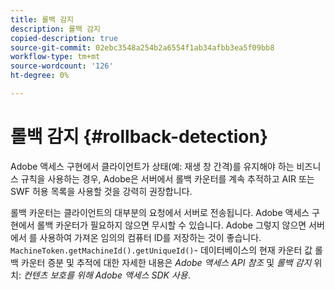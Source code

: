 ```yaml
---
title: 롤백 감지
description: 롤백 감지
copied-description: true
source-git-commit: 02ebc3548a254b2a6554f1ab34afbb3ea5f09bb8
workflow-type: tm+mt
source-wordcount: '126'
ht-degree: 0%

---
```


# 롤백 감지 {#rollback-detection}

Adobe 액세스 구현에서 클라이언트가 상태(예: 재생 창 간격)를 유지해야 하는 비즈니스 규칙을 사용하는 경우, Adobe은 서버에서 롤백 카운터를 계속 추적하고 AIR 또는 SWF 허용 목록을 사용할 것을 강력히 권장합니다.

롤백 카운터는 클라이언트의 대부분의 요청에서 서버로 전송됩니다. Adobe 액세스 구현에서 롤백 카운터가 필요하지 않으면 무시할 수 있습니다. Adobe 그렇지 않으면 서버에서 를 사용하여 가져온 임의의 컴퓨터 ID를 저장하는 것이 좋습니다. `MachineToken.getMachineId().getUniqueId()`- 데이터베이스의 현재 카운터 값 롤백 카운터 증분 및 추적에 대한 자세한 내용은 *Adobe 액세스 API 참조* 및 *롤백 감지* 위치: *컨텐츠 보호를 위해 Adobe 액세스 SDK 사용*.

